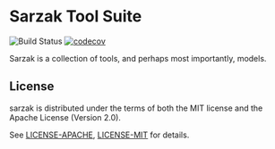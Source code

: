 # Sarzak Tool Suite

![Build Status](https://github.com/uberFoo/sarzak/workflows/Rust%20Test%20and%20Code%20Coverage/badge.svg)
[![codecov](https://codecov.io/gh/uberFoo/sarzak/branch/develop/graph/badge.svg?token=WNFALWY9XN)](https://codecov.io/gh/uberFoo/sarzak)

Sarzak is a collection of tools, and perhaps most importantly, models.

## License

sarzak is distributed under the terms of both the MIT license and the Apache License (Version 2.0).

See [LICENSE-APACHE](LICENSE-APACHE), [LICENSE-MIT](LICENSE-MIT) for details.
